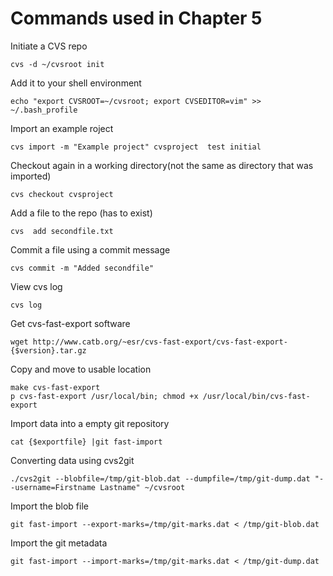 # Commands used in Chapter 5

Initiate a CVS repo
``` 
cvs -d ~/cvsroot init
```

Add it to your shell environment
``` 
echo "export CVSROOT=~/cvsroot; export CVSEDITOR=vim" >> ~/.bash_profile
``` 

Import an example roject
``` 
cvs import -m "Example project" cvsproject  test initial
``` 

Checkout again in a working directory(not the same as directory that was imported)
``` 
cvs checkout cvsproject
``` 

Add a file to the repo (has to exist)
``` 
cvs  add secondfile.txt
``` 

Commit a file using a commit message
``` 
cvs commit -m "Added secondfile"
``` 

View cvs log
``` 
cvs log
```

Get cvs-fast-export software
``` 
wget http://www.catb.org/~esr/cvs-fast-export/cvs-fast-export-{$version}.tar.gz
``` 

Copy and move to usable location
```
make cvs-fast-export
p cvs-fast-export /usr/local/bin; chmod +x /usr/local/bin/cvs-fast-export
``` 

Import data into a empty git repository
```
cat {$exportfile} |git fast-import
``` 

Converting data using cvs2git
```  
./cvs2git --blobfile=/tmp/git-blob.dat --dumpfile=/tmp/git-dump.dat "--username=Firstname Lastname" ~/cvsroot
```  

Import the blob file
``` 
git fast-import --export-marks=/tmp/git-marks.dat < /tmp/git-blob.dat
``` 

Import the git metadata
``` 
git fast-import --import-marks=/tmp/git-marks.dat < /tmp/git-dump.dat
``` 
